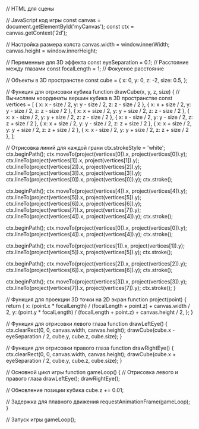 // HTML для сцены
<!DOCTYPE html>
<html>
<head>
  <title>3D Игра в очках</title>
  <style>
    body {
      margin: 0;
      overflow: hidden;
    }
    canvas {
      display: block;
    }
  </style>
</head>
<body>
  <canvas id="myCanvas"></canvas>
  <script src="script.js"></script>
</body>
</html>

// JavaScript код игры
const canvas = document.getElementById('myCanvas');
const ctx = canvas.getContext('2d');

// Настройка размера холста
canvas.width = window.innerWidth;
canvas.height = window.innerHeight;

// Переменные для 3D эффекта
const eyeSeparation = 0.1; // Расстояние между глазами
const focalLength = 1; // Фокусное расстояние

// Объекты в 3D пространстве
const cube = {
  x: 0,
  y: 0,
  z: -2,
  size: 0.5,
};

// Функция для отрисовки кубика
function drawCube(x, y, z, size) {
  // Вычисляем координаты вершин кубика в 3D пространстве
  const vertices = [
    { x: x - size / 2, y: y - size / 2, z: z - size / 2 },
    { x: x + size / 2, y: y - size / 2, z: z - size / 2 },
    { x: x + size / 2, y: y + size / 2, z: z - size / 2 },
    { x: x - size / 2, y: y + size / 2, z: z - size / 2 },
    { x: x - size / 2, y: y - size / 2, z: z + size / 2 },
    { x: x + size / 2, y: y - size / 2, z: z + size / 2 },
    { x: x + size / 2, y: y + size / 2, z: z + size / 2 },
    { x: x - size / 2, y: y + size / 2, z: z + size / 2 },
  ];

  // Отрисовка линий для каждой грани
  ctx.strokeStyle = 'white';
  ctx.beginPath();
  ctx.moveTo(project(vertices[0]).x, project(vertices[0]).y);
  ctx.lineTo(project(vertices[1]).x, project(vertices[1]).y);
  ctx.lineTo(project(vertices[2]).x, project(vertices[2]).y);
  ctx.lineTo(project(vertices[3]).x, project(vertices[3]).y);
  ctx.lineTo(project(vertices[0]).x, project(vertices[0]).y);
  ctx.stroke();

  ctx.beginPath();
  ctx.moveTo(project(vertices[4]).x, project(vertices[4]).y);
  ctx.lineTo(project(vertices[5]).x, project(vertices[5]).y);
  ctx.lineTo(project(vertices[6]).x, project(vertices[6]).y);
  ctx.lineTo(project(vertices[7]).x, project(vertices[7]).y);
  ctx.lineTo(project(vertices[4]).x, project(vertices[4]).y);
  ctx.stroke();

  ctx.beginPath();
  ctx.moveTo(project(vertices[0]).x, project(vertices[0]).y);
  ctx.lineTo(project(vertices[4]).x, project(vertices[4]).y);
  ctx.stroke();

  ctx.beginPath();
  ctx.moveTo(project(vertices[1]).x, project(vertices[1]).y);
  ctx.lineTo(project(vertices[5]).x, project(vertices[5]).y);
  ctx.stroke();

  ctx.beginPath();
  ctx.moveTo(project(vertices[2]).x, project(vertices[2]).y);
  ctx.lineTo(project(vertices[6]).x, project(vertices[6]).y);
  ctx.stroke();

  ctx.beginPath();
  ctx.moveTo(project(vertices[3]).x, project(vertices[3]).y);
  ctx.lineTo(project(vertices[7]).x, project(vertices[7]).y);
  ctx.stroke();
}

// Функция для проекции 3D точки на 2D экран
function project(point) {
  return {
    x: (point.x * focalLength) / (focalLength + point.z) + canvas.width / 2,
    y: (point.y * focalLength) / (focalLength + point.z) + canvas.height / 2,
  };
}

// Функция для отрисовки левого глаза
function drawLeftEye() {
  ctx.clearRect(0, 0, canvas.width, canvas.height);
  drawCube(cube.x - eyeSeparation / 2, cube.y, cube.z, cube.size);
}

// Функция для отрисовки правого глаза
function drawRightEye() {
  ctx.clearRect(0, 0, canvas.width, canvas.height);
  drawCube(cube.x + eyeSeparation / 2, cube.y, cube.z, cube.size);
}

// Основной цикл игры
function gameLoop() {
  // Отрисовка левого и правого глаза
  drawLeftEye();
  drawRightEye();

  // Обновление позиции кубика
  cube.z += 0.01;

  // Задержка для плавного движения
  requestAnimationFrame(gameLoop);
}

// Запуск игры
gameLoop();
